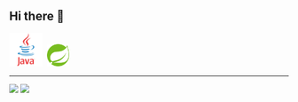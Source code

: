 ## Hi there 👋


  <img src="https://github.com/devicons/devicon/blob/master/icons/java/java-original-wordmark.svg" title="Java" alt="Java" width="60" height="60"/>&nbsp;
  <img src="https://github.com/devicons/devicon/blob/master/icons/spring/spring-original.svg" title="SpringBoot" alt="Spring" width="40" height="40"/>&nbsp;
  

 

</div>

---


<div align = "left">
<img height = "200em" src="https://github-readme-stats.vercel.app/api/top-langs/?username=walidabdel&show_icons=true&theme=bear&count_private=true"/>
<img height = "200em" src="https://github-readme-stats.vercel.app/api?username=walidabdel&show_icons=true&show_icons=true&theme=bear&count_private=true" />
</div>
